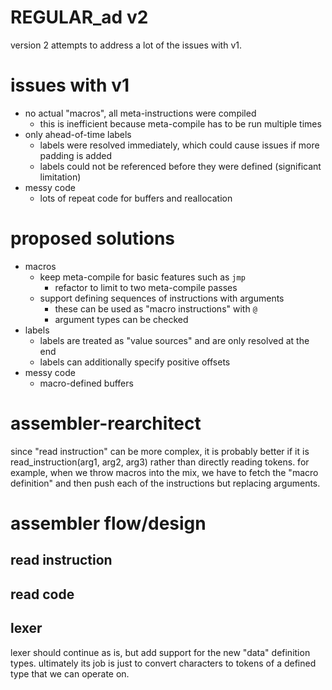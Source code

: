 
# REGULAR_ad v2

version 2 attempts to address a lot of the issues with v1.

# issues with v1

- no actual "macros", all meta-instructions were compiled
    - this is inefficient because meta-compile has to be run multiple times
- only ahead-of-time labels
    - labels were resolved immediately, which could cause issues if more padding is added
    - labels could not be referenced before they were defined (significant limitation)
- messy code
    - lots of repeat code for buffers and reallocation

# proposed solutions
- macros
    - keep meta-compile for basic features such as `jmp`
        - refactor to limit to two meta-compile passes
    - support defining sequences of instructions with arguments
        - these can be used as "macro instructions" with `@`
        - argument types can be checked
- labels
    - labels are treated as "value sources" and are only resolved at the end
    - labels can additionally specify positive offsets
- messy code
    - macro-defined buffers

# assembler-rearchitect

since "read instruction" can be more complex, it is probably better if it is read_instruction(arg1, arg2, arg3) rather than directly reading tokens. for example, when we throw macros into the mix, we have to fetch the "macro definition" and then push each of the instructions but replacing arguments.

# assembler flow/design

## read instruction

## read code



## lexer
lexer should continue as is, but add support for the new "data" definition types.
ultimately its job is just to convert characters to tokens of a defined type that we can operate on.
